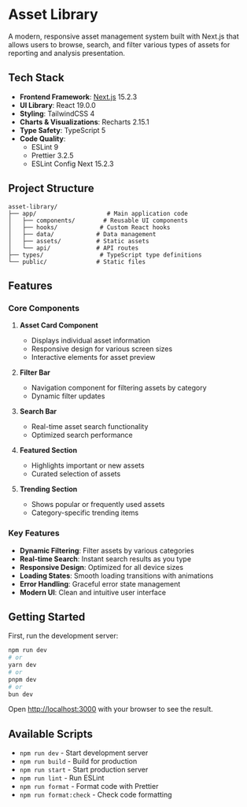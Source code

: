 # Asset Library

A modern, responsive asset management system built with Next.js that allows users to browse, search, and filter various types of assets for reporting and analysis presentation.

## Tech Stack

- **Frontend Framework**: [Next.js](https://nextjs.org) 15.2.3
- **UI Library**: React 19.0.0
- **Styling**: TailwindCSS 4
- **Charts & Visualizations**: Recharts 2.15.1
- **Type Safety**: TypeScript 5
- **Code Quality**:
  - ESLint 9
  - Prettier 3.2.5
  - ESLint Config Next 15.2.3

## Project Structure

```
asset-library/
├── app/                    # Main application code
│   ├── components/        # Reusable UI components
│   ├── hooks/            # Custom React hooks
│   ├── data/            # Data management
│   ├── assets/          # Static assets
│   └── api/             # API routes
├── types/                # TypeScript type definitions
└── public/              # Static files
```

## Features

### Core Components

1. **Asset Card Component**
   - Displays individual asset information
   - Responsive design for various screen sizes
   - Interactive elements for asset preview

2. **Filter Bar**
   - Navigation component for filtering assets by category
   - Dynamic filter updates

3. **Search Bar**
   - Real-time asset search functionality
   - Optimized search performance

4. **Featured Section**
   - Highlights important or new assets
   - Curated selection of assets

5. **Trending Section**
   - Shows popular or frequently used assets
   - Category-specific trending items

### Key Features

- **Dynamic Filtering**: Filter assets by various categories
- **Real-time Search**: Instant search results as you type
- **Responsive Design**: Optimized for all device sizes
- **Loading States**: Smooth loading transitions with animations
- **Error Handling**: Graceful error state management
- **Modern UI**: Clean and intuitive user interface

## Getting Started

First, run the development server:

```bash
npm run dev
# or
yarn dev
# or
pnpm dev
# or
bun dev
```

Open [http://localhost:3000](http://localhost:3000) with your browser to see the result.

## Available Scripts

- `npm run dev` - Start development server
- `npm run build` - Build for production
- `npm run start` - Start production server
- `npm run lint` - Run ESLint
- `npm run format` - Format code with Prettier
- `npm run format:check` - Check code formatting
